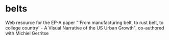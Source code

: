 # belts
Web resource for the EP-A paper "'From manufacturing belt, to rust belt, to college country' - A Visual Narrative of the US Urban Growth", co-authored with Michiel Gerritse
